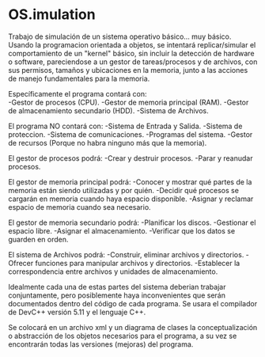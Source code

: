 # OS.imulation
Trabajo de simulación de un sistema operativo básico... muy básico.
  Usando la programacion orientada a objetos, se intentará replicar/simular el comportamiento de un "kernel" básico, sin incluir la detección de hardware o software, pareciendose a un gestor de tareas/procesos y de archivos, con sus permisos, tamaños y ubicaciones en la memoria, junto a las acciones de manejo fundamentales para la memoria. 

Específicamente el programa contará con:<br/>
  -Gestor de procesos (CPU).
  -Gestor de memoria principal (RAM).
  -Gestor de almacenamiento secundario (HDD).
  -Sistema de Archivos.
  
El programa NO contará con:
  -Sistema de Entrada y Salida.
  -Sistema de proteccion.
  -Sistema de comunicaciones.
  -Programas del sistema.
  -Gestor de recursos (Porque no habra ninguno más que la memoria).
  
El gestor de procesos podrá:
  -Crear y destruir procesos.
  -Parar y reanudar procesos.
  
El gestor de memoria principal podrá:
  -Conocer y mostrar qué partes de la memoria están siendo utilizadas y por quién.
  -Decidir qué procesos se cargarán en memoria cuando haya espacio disponible.
  -Asignar y reclamar espacio de memoria cuando sea necesario.

El gestor de memoria secundario podrá:
  -Planificar los discos.
  -Gestionar el espacio libre.
  -Asignar el almacenamiento.
  -Verificar que los datos se guarden en orden.
  
El sistema de Archivos podrá:
  -Construir, eliminar archivos y directorios.
  -Ofrecer funciones para manipular archivos y directorios.
  -Establecer la correspondencia entre archivos y unidades de almacenamiento.

  Idealmente cada una de estas partes del sistema deberian trabajar conjuntamente, pero posiblemente haya inconvenientes que serán documentados dentro del código de cada programa. Se usara el compilador de DevC++ versión 5.11 y el lenguaje C++.
  
  Se colocará en un archivo xml y un diagrama de clases la conceptualización o abstracción de los objetos necesarios para el programa, a su vez se encontrarán todas las versiones (mejoras) del programa.
